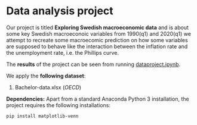 # Data analysis project

Our project is titled **Exploring Swedish macroeconomic data** and is about some key Swedish macroeconoic variables from 1990(q1) and 2020(q1) we attempt to recreate some macroecomic prediction on how some variables are supposed to behave like the interaction between the inflation rate and the unemployment rate, i.e. the Phillips curve.

The **results** of the project can be seen from running [dataproject.ipynb](dataproject.ipynb).

We apply the **following dataset**:

1. Bachelor-data.xlsx (*OECD*) 


**Dependencies:** Apart from a standard Anaconda Python 3 installation, the project requires the following installations:

``pip install matplotlib-venn``